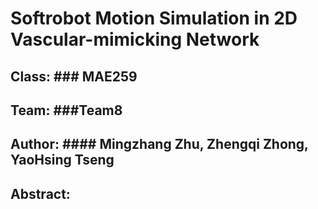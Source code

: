 # Softrobot Motion Simulation in 2D Vascular-mimicking Network

## Class: ### MAE259

## Team: ###Team8

## Author: #### Mingzhang Zhu, Zhengqi Zhong, YaoHsing Tseng

## Abstract: 
###







